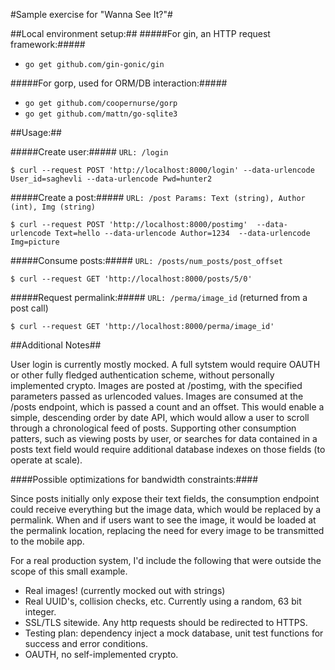 
#Sample exercise for "Wanna See It?"#

##Local environment setup:##
#####For gin, an HTTP request framework:#####
* `go get github.com/gin-gonic/gin`

#####For gorp, used for ORM/DB interaction:#####
* `go get github.com/coopernurse/gorp`
* `go get github.com/mattn/go-sqlite3`

##Usage:##

#####Create user:#####
`URL: /login`

`$ curl --request POST 'http://localhost:8000/login' --data-urlencode User_id=saghevli --data-urlencode Pwd=hunter2`

#####Create a post:#####
`URL: /post Params: Text (string), Author (int), Img (string)`

`$ curl --request POST 'http://localhost:8000/postimg'  --data-urlencode Text=hello --data-urlencode Author=1234  --data-urlencode Img=picture`

#####Consume posts:#####
`URL: /posts/num_posts/post_offset`

`$ curl --request GET 'http://localhost:8000/posts/5/0'`

#####Request permalink:#####
`URL: /perma/image_id` (returned from a post call)

`$ curl --request GET 'http://localhost:8000/perma/image_id'`

##Additional Notes##

User login is currently mostly mocked. A full sytstem would require OAUTH or other fully fledged authentication scheme, without personally implemented crypto. Images are posted at /postimg, with the specified parameters passed as urlencoded values. Images are consumed at the /posts endpoint, which is passed a count and an offset. This would enable a simple, descending order by date API, which would allow a user to scroll through a chronological feed of posts. Supporting other consumption patters, such as viewing posts by user, or searches for data contained in a posts text field would require additional database indexes on those fields (to operate at scale).

####Possible optimizations for bandwidth constraints:####

Since posts initially only expose their text fields, the consumption endpoint could receive everything but the image data, which would be replaced by a permalink. When and if users want to see the image, it would be loaded at the permalink location, replacing the need for every image to be transmitted to the mobile app.

For a real production system, I'd include the following that were outside the scope of this small example.

* Real images! (currently mocked out with strings)
* Real UUID's, collision checks, etc. Currently using a random, 63 bit integer.
* SSL/TLS sitewide. Any http requests should be redirected to HTTPS. 
* Testing plan: dependency inject a mock database, unit test functions for success and error conditions.
* OAUTH, no self-implemented crypto.
